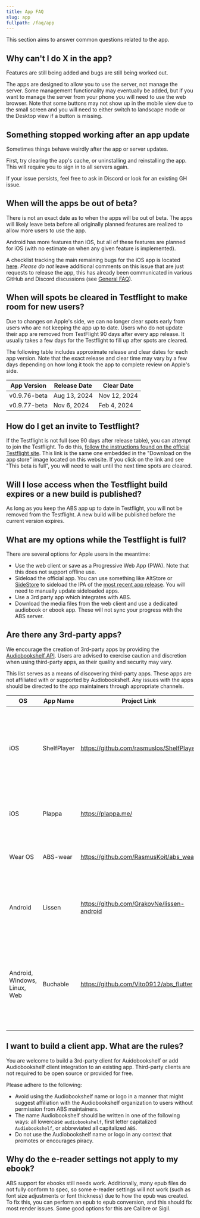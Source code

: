 ```yaml
---
title: App FAQ
slug: app
fullpath: /faq/app
---
```


This section aims to answer common questions related to the app.

## Why can't I do X in the app?

Features are still being added and bugs are still being worked out.

The apps are designed to allow you to use the server, not manage the server.
Some management functionality may eventually be added, but if you want to manage the server from your phone you will need to use the web browser.
Note that some buttons may not show up in the mobile view due to the small screen and you will need to either switch to landscape mode or the Desktop view if a button is missing.

## Something stopped working after an app update

Sometimes things behave weirdly after the app or server updates.

First, try clearing the app's cache, or uninstalling and reinstalling the app.
This will require you to sign in to all servers again.

If your issue persists, feel free to ask in Discord or look for an existing GH issue.

## When will the apps be out of beta?

There is not an exact date as to when the apps will be out of beta.
The apps will likely leave beta before all originally planned features are realized to allow more users to use the app.

Android has more features than iOS, but all of these features are planned for iOS (with no estimate on when any given feature is implemented).

A checklist tracking the main remaining bugs for the iOS app is located [here](https://github.com/advplyr/audiobookshelf-app/issues/541).
_Please do not_ leave additional comments on this issue that are just requests to release the app, this has already been communicated in various GitHub and Discord discussions (see [General FAQ](/faq#i-have-a-feature-request-how-should-i-bring-this-up)).

## When will spots be cleared in Testflight to make room for new users?

Due to changes on Apple's side, we can no longer clear spots early from users who are not keeping the app up to date.
Users who do not update their app are removed from TestFlight 90 days after every app release.
It usually takes a few days for the Testflight to fill up after spots are cleared.

The following table includes approximate release and clear dates for each app version.
Note that the exact release and clear time may vary by a few days depending on how long it took the app to complete review on Apple's side.

| App Version  | Release Date |  Clear Date  |
| ------------ | ------------ | ------------ |
| v0.9.76-beta | Aug 13, 2024 | Nov 12, 2024 |
| v0.9.77-beta | Nov  6, 2024 | Feb  4, 2024 |

## How do I get an invite to Testflight?

If the Testflight is not full (see 90 days after release table), you can attempt to join the Testflight.
To do this, [follow the instructions found on the official Testflight site](https://testflight.apple.com/join/wiic7QIW).
This link is the same one embedded in the "Download on the app store" image located on this website.
If you click on the link and see "This beta is full", you will need to wait until the next time spots are cleared.

## Will I lose access when the Testflight build expires or a new build is published?

As long as you keep the ABS app up to date in Testflight, you will not be removed from the Testflight.
A new build will be published before the current version expires.

## What are my options while the Testflight is full?

There are several options for Apple users in the meantime:
- Use the web client or save as a Progressive Web App (PWA). Note that this does not support offline use.
- Sideload the official app. You can use something like AltStore or [SideStore](https://sidestore.io/) to sideload the IPA of the [most recent app release](https://github.com/advplyr/audiobookshelf-app/releases). You will need to manually update sideloaded apps.
- Use a 3rd party app which integrates with ABS.
- Download the media files from the web client and use a dedicated audiobook or ebook app. These will not sync your progress with the ABS server.

## Are there any 3rd-party apps?

We encourage the creation of 3rd-party apps by providing the [Audiobookshelf API](https://api.audiobookshelf.org/).
Users are advised to exercise caution and discretion when using third-party apps, as their quality and security may vary.

This list serves as a means of discovering third-party apps. These apps are not affiliated with or supported by Audiobookshelf.
Any issues with the apps should be directed to the app maintainers through appropriate channels.

| OS                           | App Name    | Project Link                               | Notes                                                                                                                                                |
|------------------------------|-------------|--------------------------------------------|------------------------------------------------------------------------------------------------------------------------------------------------------|
| iOS                          | ShelfPlayer | https://github.com/rasmuslos/ShelfPlayer   | ShelfPlayer is a sleek and modern Audiobookshelf client, specifically designed for audiobooks, podcasts and iOS, as well as iPadOS.                  |
| iOS                          | Plappa      | https://plappa.me/                         | Audiobook player for Jellyfin and Audiobookshelf, written in Swift/SwiftUI                                                                           |
| Wear OS                      | ABS-wear    | https://github.com/RasmusKoit/abs_wear     | ABS Wear is a standalone version for Android Wear OS 4.0                                                                                             |
| Android                      | Lissen      | https://github.com/GrakovNe/lissen-android | Lissen is a free, aesthetic Audiobookshelf client designed especially for seamless audiobook listening                                               |
| Android, Windows, Linux, Web | Buchable    | https://github.com/Vito0912/abs_flutter    | A feature-rich, cross-platform Audiobookshelf client offering extensive functionality, including support for audiobooks, podcasts, caching and more. |

## I want to build a client app. What are the rules?

You are welcome to build a 3rd-party client for Auidobookshelf or add Audiobookshelf client integration to an existing app.
Third-party clients are not required to be open source or provided for free.

Please adhere to the following:

- Avoid using the Audiobookshelf name or logo in a manner that might suggest affiliation with the Audiobookshelf organization to users without permission from ABS maintainers.
- The name Audiobookshelf should be written in one of the following ways: all lowercase `audiobookshelf`, first letter capitalized `Audiobookshelf`, or abbreviated all capitalized `ABS`.
- Do not use the Audiobookshelf name or logo in any context that promotes or encourages piracy.

## Why do the e-reader settings not apply to my ebook?

ABS support for ebooks still needs work. Additionally, many epub files do not fully conform to spec, so some e-reader settings will not work (such as font size adjustments or font thickness) due to how the epub was created. To fix this, you can perform an epub to epub conversion, and this should fix most render issues. Some good options for this are Calibre or Sigil.

